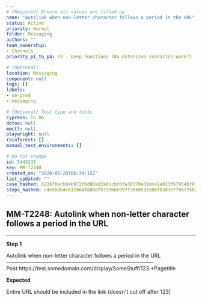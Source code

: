 ```yaml
---
# (Required) Ensure all values are filled up
name: "Autolink when non-letter character follows a period in the URL"
status: Active
priority: Normal
folder: Messaging
authors: ""
team_ownership: 
- Channels
priority_p1_to_p4: P3 - Deep Functions (Do extensive scenarios work?)

# (Optional)
location: Messaging
component: null
tags: []
labels: 
- se-prod
- messaging

# (Optional) Test type and tools
cypress: To Do
detox: null
mmctl: null
playwright: null
rainforest: []
manual_test_environments: []

# Do not change
id: 5445233
key: MM-T2248
created_on: "2020-05-20T06:34:15Z"
last_updated: ""
case_hashed: 6226f8ecbd4b972f6d80ad2a8ccbf6fa30370e36dc42a013f67954bf870290fc3f6a4355f7824d7cafe98d0e19915a9e
steps_hashed: c4e58db4c611b64fddb8f57370de897f366053158bfb383e7f06775b2df1ed6a0268edaff8ef69205947cc43e3b6450d
---
```


<!-- (Auto-generated) Based on frontmatter's "key" and "name" -->

## MM-T2248: Autolink when non-letter character follows a period in the URL

---

**Step 1**

Autolink when non-letter character follows a period in the URL\
————————————————————————————\
Post https\://test.somedomain.com/display/SomeStuff/123.+Pagetitle

**Expected**

Entire URL should be included in the link (doesn't cut off after 123)
